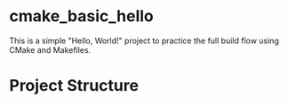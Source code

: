 # cmake_basic_hello

This is a simple "Hello, World!" project to practice the full build flow using CMake and Makefiles.

# Project Structure

